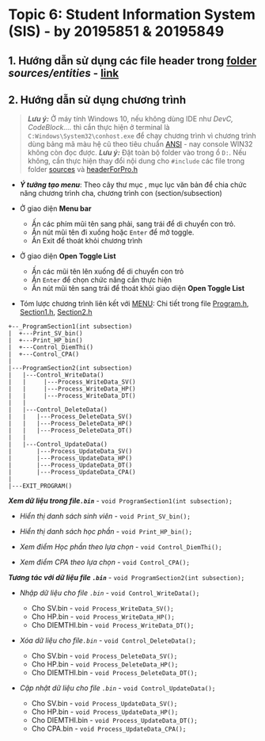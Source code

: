 # **Topic 6: Student Information System (SIS) - by 20195851 & 20195849**

## 1. Hướng dẫn sử dụng các file header trong [folder](https://github.com/bninojhon/KTLT_Project/tree/master/sources) *sources/entities* - [link](https://github.com/bninojhon/KTLT_Project/blob/master/sources/README_ENT.md)

## 2. Hướng dẫn sử dụng chương trình

>***Lưu ý:*** Ở máy tính Windows 10, nếu không dùng IDE như *DevC, CodeBlock....* thì cần thực hiện ở terminal là `C:Windows\System32\conhost.exe` để chạy chương trình vì chương trình dùng bảng mã màu hệ cũ theo tiêu chuẩn [ANSI](https://vi.wikipedia.org/wiki/Vi%E1%BB%87n_Ti%C3%AAu_chu%E1%BA%A9n_Qu%E1%BB%91c_gia_Hoa_K%E1%BB%B3) - nay console WIN32 không còn đọc được.
>***Lưu ý:*** Đặt toàn bộ folder vào trong ổ `D:`. Nếu không, cần thực hiện thay đổi nội dung cho `#include` các file trong folder [sources](https://github.com/bninojhon/KTLT_Project/tree/master/sources) và [headerForPro.h](https://github.com/bninojhon/KTLT_Project/blob/master/sources/headerForPro.h)
* ***Ý tưởng tạo menu***: Theo cây thư mục , mục lục văn bản để chia chức năng chương trình cha, chương trình con (section/subsection)
* Ở giao diện **Menu bar**

    * Ấn các phím mũi tên sang phải, sang trái để di chuyển con trỏ.
    * Ấn nút mũi tên đi xuống hoặc `Enter` để mở toggle.
    * Ấn Exit để thoát khỏi chương trình
* Ở giao diện **Open Toggle List** 
    * Ấn các mũi tên lên xuống để di chuyển con trỏ
    * Ấn `Enter` để chọn chức năng cần thực hiện 
    * Ấn nút mũi tên sang trái để thoát khỏi giao diện **Open Toggle List**

* Tóm lược chương trình liên kết với [MENU](https://github.com/bninojhon/KTLT_Project/blob/master/sources/functions/MENU.h): Chi tiết trong file [Program.h](https://github.com/bninojhon/KTLT_Project/blob/master/sources/functions/Program.h), [Section1.h](https://github.com/bninojhon/KTLT_Project/blob/master/sources/functions/Section/Section1.h), [Section2.h](https://github.com/bninojhon/KTLT_Project/blob/master/sources/functions/Section/Section2.h)

```
+--_ProgramSection1(int subsection)
|  +---Print_SV_bin()
|  +---Print_HP_bin()
|  +---Control_DiemThi()
|  +---Control_CPA()
|
|---ProgramSection2(int subsection)
|   |---Control_WriteData()
|   |     |---Process_WriteData_SV()
|   |     |---Process_WriteData_HP()
|   |     |---Process_WriteData_DT()
|   |
|   |---Control_DeleteData()
|   |   |---Process_DeleteData_SV()
|   |   |---Process_DeleteData_HP()
|   |   |---Process_DeleteData_DT()
|   |
|   |---Control_UpdateData()
|       |---Process_UpdateData_SV()
|       |---Process_UpdateData_HP()
|       |---Process_UpdateData_DT()
|       |---Process_UpdateData_CPA()
|
|---EXIT_PROGRAM()                
```

***Xem dữ liệu trong file`.bin`*** - `void ProgramSection1(int subsection);`

* *Hiển thị danh sách sinh viên* - `void Print_SV_bin();`

* *Hiển thị danh sách học phần* - `void Print_HP_bin();`

* *Xem điểm Học phần theo lựa chọn* - `void Control_DiemThi();`

* *Xem điểm CPA theo lựa chọn* - `void Control_CPA();`

***Tương tác với dữ liệu file `.bin`*** - `void ProgramSection2(int subsection);`

* *Nhập dữ liệu cho file `.bin`* - `void Control_WriteData();`

    * Cho SV.bin - `void Process_WriteData_SV();`
    * Cho HP.bin - `void Process_WriteData_HP();`
    * Cho DIEMTHI.bin - `void Process_WriteData_DT();`

* *Xóa dữ liệu cho file`.bin`* - `void Control_DeleteData();`

    * Cho SV.bin - `void Process_DeleteData_SV();`
    * Cho HP.bin - `void Process_DeleteData_HP();`
    * Cho DIEMTHI.bin - `void Process_DeleteData_DT();`

* *Cập nhật dữ liệu cho file `.bin`* - `void Control_UpdateData();`

    * Cho SV.bin - `void Process_UpdateData_SV();`
    * Cho HP.bin - `void Process_UpdateData_HP();`
    * Cho DIEMTHI.bin - `void Process_UpdateData_DT();`
    * Cho CPA.bin - `void Process_UpdateData_CPA();`

